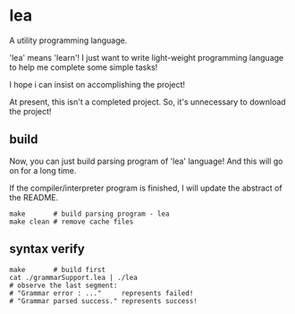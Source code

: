 # lea

A utility programming language.

'lea' means 'learn'! I just want to write light-weight programming language to help me complete some simple tasks!

I hope i can insist on accomplishing the project!

At present, this isn't a completed project. So, it's unnecessary to download the project!

## build

Now, you can just build parsing program of 'lea' language! And this will go on for a long time. 

If the compiler/interpreter program is finished, I will update the abstract of the README.

```shell
make       # build parsing program - lea
make clean # remove cache files
```

## syntax verify

```shell
make       # build first
cat ./grammarSupport.lea | ./lea
# observe the last segment:
# "Grammar error : ..."     represents failed!
# "Grammar parsed success." represents success!
```
